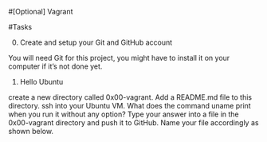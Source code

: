 #[Optional] Vagrant

#Tasks


0. Create and setup your Git and GitHub account

You will need Git for this project, you might have to install it on your computer if it’s not done yet.

1. Hello Ubuntu

create a new directory called 0x00-vagrant. Add a README.md file to this directory. 
ssh into your Ubuntu VM. What does the command uname print when you run it without any option?
Type your answer into a file in the 0x00-vagrant directory and push it to GitHub. Name your file accordingly as shown below.
